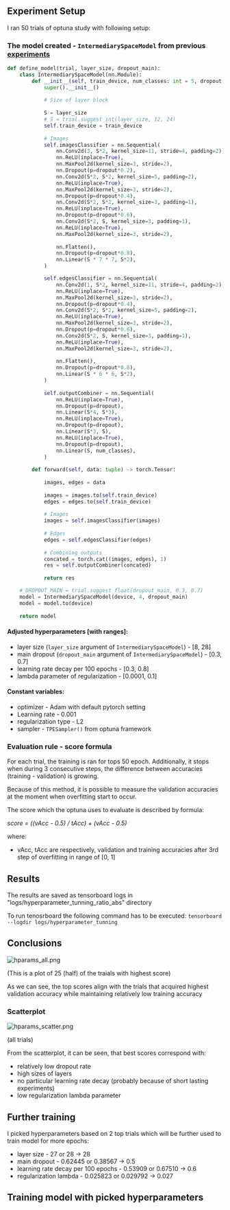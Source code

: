 ## Experiment Setup

I ran 50 trials of optuna study with following setup:

### The model created - `IntermediarySpaceModel` from previous [experiments](experiments.md)
```py
def define_model(trial, layer_size, dropout_main):
    class IntermediarySpaceModel(nn.Module):
        def __init__(self, train_device, num_classes: int = 5, dropout: float = 0.5) -> None:
            super().__init__()
            
            # Size of layer block
            
            S = layer_size
            # S = trial.suggest_int(layer_size, 12, 24)
            self.train_device = train_device
            
            # Images
            self.imagesClassifier = nn.Sequential(
                nn.Conv2d(3, S*2, kernel_size=11, stride=4, padding=2),
                nn.ReLU(inplace=True),
                nn.MaxPool2d(kernel_size=3, stride=2),
                nn.Dropout(p=dropout*0.2),
                nn.Conv2d(S*2, S*2, kernel_size=5, padding=2),
                nn.ReLU(inplace=True),
                nn.MaxPool2d(kernel_size=3, stride=2),
                nn.Dropout(p=dropout*0.4),
                nn.Conv2d(S*2, S*2, kernel_size=3, padding=1),
                nn.ReLU(inplace=True),
                nn.Dropout(p=dropout*0.6),
                nn.Conv2d(S*2, S, kernel_size=3, padding=1),
                nn.ReLU(inplace=True),
                nn.MaxPool2d(kernel_size=3, stride=2),
                
                nn.Flatten(),
                nn.Dropout(p=dropout*0.8),
                nn.Linear(S * 7 * 7, S*2),
            )

            self.edgesClassifier = nn.Sequential(
                nn.Conv2d(1, S*2, kernel_size=11, stride=4, padding=2),
                nn.ReLU(inplace=True),
                nn.MaxPool2d(kernel_size=3, stride=2),
                nn.Dropout(p=dropout*0.4),
                nn.Conv2d(S*2, S*2, kernel_size=5, padding=2),
                nn.ReLU(inplace=True),
                nn.MaxPool2d(kernel_size=3, stride=2),
                nn.Dropout(p=dropout*0.6),
                nn.Conv2d(S*2, S, kernel_size=3, padding=1),
                nn.ReLU(inplace=True),
                nn.MaxPool2d(kernel_size=3, stride=2),
                
                nn.Flatten(),
                nn.Dropout(p=dropout*0.8),
                nn.Linear(S * 6 * 6, S*2),
            )
            
            self.outputCombiner = nn.Sequential(
                nn.ReLU(inplace=True),
                nn.Dropout(p=dropout),
                nn.Linear(S*4, S*3),
                nn.ReLU(inplace=True),
                nn.Dropout(p=dropout),
                nn.Linear(S*3, S),
                nn.ReLU(inplace=True),
                nn.Dropout(p=dropout),
                nn.Linear(S, num_classes),
            )
            
        def forward(self, data: tuple) -> torch.Tensor:
            
            images, edges = data
            
            images = images.to(self.train_device)
            edges = edges.to(self.train_device)
            
            # Images
            images = self.imagesClassifier(images)
            
            # Edges
            edges = self.edgesClassifier(edges)
            
            # Combining outputs
            concated = torch.cat((images, edges), 1)
            res = self.outputCombiner(concated)
            
            return res

    # DROPOUT_MAIN = trial.suggest_float(dropout_main, 0.3, 0.7)
    model = IntermediarySpaceModel(device, 4, dropout_main)
    model = model.to(device)
    
    return model

```

#### Adjusted hyperparameters [with ranges]:
- layer size (`layer_size` argument of `IntermediarySpaceModel`) - [8, 28]
- main dropout (`dropout_main` argument of `IntermediarySpaceModel`) - [0.3, 0.7]
- learning rate decay per 100 epochs - [0.3, 0.8]
- lambda parameter of regularization - [0.0001, 0.1]

#### Constant variables:
- optimizer - Adam with default pytorch setting
- Learning rate - 0.001
- regularization type - L2
- sampler - `TPESampler()` from optuna framework

### Evaluation rule - score formula

For each trial, the training is ran for tops 50 epoch. Additionally, it stops when during 3 consecutive steps, the difference between accuracies (training - validation) is growing. 

Because of this method, it is possible to measure the validation accuracies at the moment when overfitting start to occur.

The score which the optuna uses to evaluate is described by formula:

*score = ((vAcc - 0.5) / tAcc) + (vAcc - 0.5)*

where:
- vAcc, tAcc are respectively, validation and training accuracies after 3rd step of overfitting in range of [0, 1]

## Results
The results are saved as tensorboard logs in "logs/hyperparameter_tunning_ratio_abs" directory

To run tenosrboard the following command has to be executed: `tensorboard --logdir logs/hyperparameter_tunning`

## Conclusions

![hparams_all.png](attachment:hparams_all.png)

(This is a plot of 25 (half) of the traials with highest score)

As we can see, the top scores align with the trials that acquired highest validation accuracy while maintaining relatively low training accuracy

### Scatterplot

![hparams_scatter.png](attachment:hparams_scatter.png)

(all trials)

From the scatterplot, it can be seen, that best scores correspond with:
- relatively low dropout rate
- high sizes of layers
- no particular learning rate decay (probably because of short lasting experiments)
- low regularization lambda parameter

## Further training

I picked hyperparameters based on 2 top trials which will be further used to train model for more epochs:
- layer size - 27 or 28 -> 28
- main dropout - 0.62445 or 0.38567 -> 0.5
- learning rate decay per 100 epochs - 0.53909 or 0.67510 -> 0.6
- regularization lambda - 0.025823 or 0.029792 -> 0.027

## Training model with picked hyperparameters
